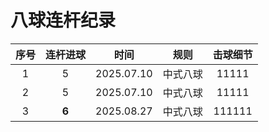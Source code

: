 # 八球连杆纪录

| 序号 | 连杆进球  |    时间        |  规则    |       击球细节       |
| :--: | :------: | :------------: | :------: | :----------------: |
| 1    |    5     | 2025.07.10     | 中式八球 | 11111               |
| 2    |    5     | 2025.07.10     | 中式八球 | 11111               |
| 3    |  **6**   | 2025.08.27     | 中式八球 | 111111              |